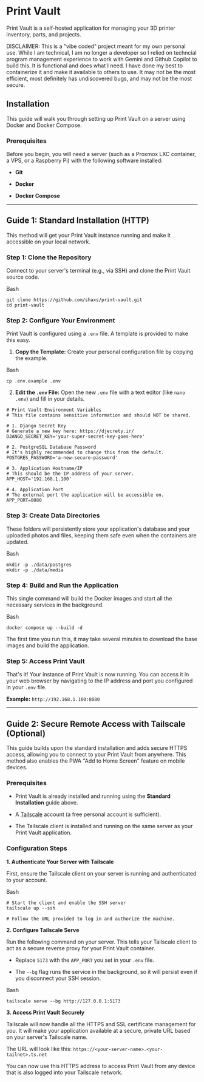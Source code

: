 # Print Vault

Print Vault is a self-hosted application for managing your 3D printer inventory, parts, and projects.

DISCLAIMER: This is a "vibe coded" project meant for my own personal use. While I am technical, I am no longer a developer so I relied on techncial program management experience to work with Gemini and Github Copilot to build this. It is functional and does what I need. I have done my best to containerize it and make it available to others to use. It may not be the most efficient, most definitely has undiscovered bugs, and may not be the most secure.

## Installation

This guide will walk you through setting up Print Vault on a server using Docker and Docker Compose.

### Prerequisites

Before you begin, you will need a server (such as a Proxmox LXC container, a VPS, or a Raspberry Pi) with the following software installed:

- **Git**
  
- **Docker**
  
- **Docker Compose**
  

---

## Guide 1: Standard Installation (HTTP)

This method will get your Print Vault instance running and make it accessible on your local network.

### Step 1: Clone the Repository

Connect to your server's terminal (e.g., via SSH) and clone the Print Vault source code.

Bash

```
git clone https://github.com/shaxs/print-vault.git
cd print-vault
```

### Step 2: Configure Your Environment

Print Vault is configured using a `.env` file. A template is provided to make this easy.

1. **Copy the Template:** Create your personal configuration file by copying the example.
  
  Bash
  
  ```
  cp .env.example .env
  ```
  
2. **Edit the `.env` File:** Open the new `.env` file with a text editor (like `nano .env`) and fill in your details.
  
  ```
  # Print Vault Environment Variables
  # This file contains sensitive information and should NOT be shared.
  
  # 1. Django Secret Key
  # Generate a new key here: https://djecrety.ir/
  DJANGO_SECRET_KEY='your-super-secret-key-goes-here'
  
  # 2. PostgreSQL Database Password
  # It's highly recommended to change this from the default.
  POSTGRES_PASSWORD='a-new-secure-password'
  
  # 3. Application Hostname/IP
  # This should be the IP address of your server.
  APP_HOST='192.168.1.100'
  
  # 4. Application Port
  # The external port the application will be accessible on.
  APP_PORT=8080
  ```
  

### Step 3: Create Data Directories

These folders will persistently store your application's database and your uploaded photos and files, keeping them safe even when the containers are updated.

Bash

```
mkdir -p ./data/postgres
mkdir -p ./data/media
```

### Step 4: Build and Run the Application

This single command will build the Docker images and start all the necessary services in the background.

Bash

```
docker compose up --build -d
```

The first time you run this, it may take several minutes to download the base images and build the application.

### Step 5: Access Print Vault

That's it! Your instance of Print Vault is now running. You can access it in your web browser by navigating to the IP address and port you configured in your `.env` file.

**Example:** `http://192.168.1.100:8080`

---

## Guide 2: Secure Remote Access with Tailscale (Optional)

This guide builds upon the standard installation and adds secure HTTPS access, allowing you to connect to your Print Vault from anywhere. This method also enables the PWA "Add to Home Screen" feature on mobile devices.

### Prerequisites

- Print Vault is already installed and running using the **Standard Installation** guide above.
  
- A [Tailscale](https://tailscale.com/) account (a free personal account is sufficient).
  
- The Tailscale client is installed and running on the same server as your Print Vault application.
  

### Configuration Steps

**1. Authenticate Your Server with Tailscale**

First, ensure the Tailscale client on your server is running and authenticated to your account.

Bash

```
# Start the client and enable the SSH server
tailscale up --ssh

# Follow the URL provided to log in and authorize the machine.
```

**2. Configure Tailscale Serve**

Run the following command on your server. This tells your Tailscale client to act as a secure reverse proxy for your Print Vault container.

- Replace `5173` with the `APP_PORT` you set in your `.env` file.
  
- The `--bg` flag runs the service in the background, so it will persist even if you disconnect your SSH session.
  

Bash

```
tailscale serve --bg http://127.0.0.1:5173
```

**3. Access Print Vault Securely**

Tailscale will now handle all the HTTPS and SSL certificate management for you. It will make your application available at a secure, private URL based on your server's Tailscale name.

The URL will look like this: `https://<your-server-name>.<your-tailnet>.ts.net`

You can now use this HTTPS address to access Print Vault from any device that is also logged into your Tailscale network.
